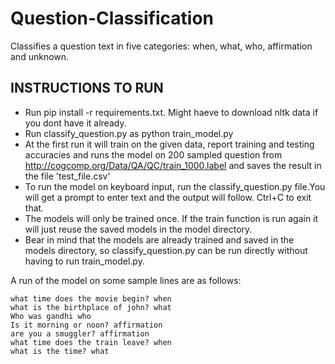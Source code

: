 # Question-Classification
Classifies a question text in five categories: when, what, who, affirmation and unknown. 


## INSTRUCTIONS TO RUN ##
- Run pip install -r requirements.txt. Might haeve to download nltk data if you dont have it already. 
- Run classify_question.py as python train_model.py
- At the first run it will train on the given data, report training and testing accuracies and runs the model on 200 sampled question from http://cogcomp.org/Data/QA/QC/train_1000.label and saves the result in the file 'test_file.csv'
- To run the model on keyboard input, run the classify_question.py file.You will get a prompt to enter text and the output will follow. Ctrl+C to exit that.
- The models will only be trained once. If the train function is run again it will just reuse the saved models in the model directory.
- Bear in mind that the models are already trained and saved in the models directory, so classify_question.py can be run directly without having to run train_model.py.



A run of the model on some sample lines are as follows:

```
what time does the movie begin? when
what is the birthplace of john? what
Who was gandhi who
Is it morning or noon? affirmation
are you a smuggler? affirmation
what time does the train leave? when
what is the time? what


 
